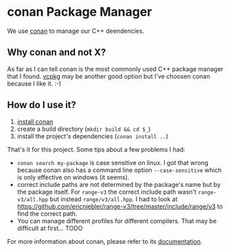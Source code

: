 # conan Package Manager
We use [conan](https://conan.io/) to manage our C++ deendencies.

## Why conan and not X?
As far as I can tell conan is the most commonly used C++ package manager that
I found. [vcpkg](https://github.com/Microsoft/vcpkg) may be another good option
but I've choosen conan because I like it. :-)

## How do I use it?
 1. [install conan](https://docs.conan.io/en/latest/installation.html#install-with-pip-recommended)
 2. create a build directory (`mkdir build && cd $_`)
 3. install the project's dependencies (`conan install ..`)

That's it for this project. Some tips about a few problems I had:

 - `conan search my-package` is case sensitive on linux. I got that wrong
   because conan also has a command line option `--case-sensitive` which is
   only effective on windows (it seems).
 - correct include paths are not determined by the package's name but by the
   package itself. For `range-v3` the correct include path wasn't 
   `range-v3/all.hpp` but instead `range/v3/all.hpp`. I had to look at
   https://github.com/ericniebler/range-v3/tree/master/include/range/v3 to
   find the correct path.
 - You can manage different profiles for different compilers. That may be
   difficult at first... TODO

For more information about conan, please refer to its
[documentation](https://docs.conan.io/en/latest/introduction.html).
